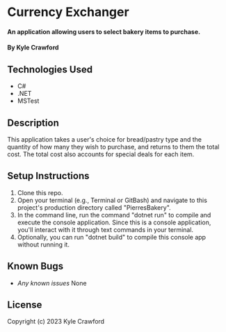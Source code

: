 # Currency Exchanger

#### An application allowing users to select bakery items to purchase.

#### By Kyle Crawford

## Technologies Used

* C#
* .NET
* MSTest

## Description

This application takes a user's choice for bread/pastry type and the quantity of how many they wish to purchase, and returns to them the total cost. The total cost also accounts for special deals for each item.

## Setup Instructions

1. Clone this repo.
2. Open your terminal (e.g., Terminal or GitBash) and navigate to this project's production directory called "PierresBakery".
3. In the command line, run the command "dotnet run" to compile and execute the console application. Since this is a console application, you'll interact with it through text commands in your terminal.
4. Optionally, you can run "dotnet build" to compile this console app without running it.

## Known Bugs

* _Any known issues_
None

## License

Copyright (c) 2023 Kyle Crawford